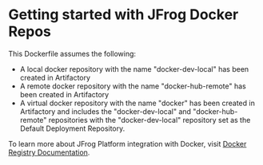 # Getting started with JFrog Docker Repos

This Dockerfile assumes the following:
* A local docker repository with the name "docker-dev-local" has been created in Artifactory
* A remote docker repository with the name "docker-hub-remote" has been created in Artifactory
* A virtual docker repository with the name "docker" has been created in Artifactory and includes the "docker-dev-local" and "docker-hub-remote" repositories with the "docker-dev-local" repository set as the Default Deployment Repository.

To learn more about JFrog Platform integration with Docker, visit [Docker Registry Documentation](https://www.jfrog.com/confluence/display/JFROG/Docker+Registry).

